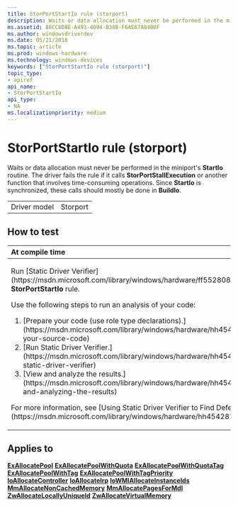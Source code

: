 ```yaml
---
title: StorPortStartIo rule (storport)
description: Waits or data allocation must never be performed in the miniport's StartIo routine.
ms.assetid: 88CC6D8E-A493-4094-B30B-F6AE67A84B0F
ms.author: windowsdriverdev
ms.date: 05/21/2018
ms.topic: article
ms.prod: windows-hardware
ms.technology: windows-devices
keywords: ["StorPortStartIo rule (storport)"]
topic_type:
- apiref
api_name:
- StorPortStartIo
api_type:
- NA
ms.localizationpriority: medium
---
```


# StorPortStartIo rule (storport)


Waits or data allocation must never be performed in the miniport's **StartIo** routine. The driver fails the rule if it calls **StorPortStallExecution** or another function that involves time-consuming operations. Since **StartIo** is synchronized, these calls should mostly be done in **BuildIo**.

|              |          |
|--------------|----------|
| Driver model | Storport |

How to test
-----------

<table>
<colgroup>
<col width="100%" />
</colgroup>
<thead>
<tr class="header">
<th align="left">At compile time</th>
</tr>
</thead>
<tbody>
<tr class="odd">
<td align="left"><p>Run [Static Driver Verifier](https://msdn.microsoft.com/library/windows/hardware/ff552808) and specify the <strong>StorPortStartIo</strong> rule.</p>
Use the following steps to run an analysis of your code:
<ol>
<li>[Prepare your code (use role type declarations).](https://msdn.microsoft.com/library/windows/hardware/hh454281#preparing-your-source-code)</li>
<li>[Run Static Driver Verifier.](https://msdn.microsoft.com/library/windows/hardware/hh454281#running-static-driver-verifier)</li>
<li>[View and analyze the results.](https://msdn.microsoft.com/library/windows/hardware/hh454281#viewing-and-analyzing-the-results)</li>
</ol>
<p>For more information, see [Using Static Driver Verifier to Find Defects in Drivers](https://msdn.microsoft.com/library/windows/hardware/hh454281).</p></td>
</tr>
</tbody>
</table>

Applies to
----------

[**ExAllocatePool**](https://msdn.microsoft.com/library/windows/hardware/ff544501)
[**ExAllocatePoolWithQuota**](https://msdn.microsoft.com/library/windows/hardware/ff544506)
[**ExAllocatePoolWithQuotaTag**](https://msdn.microsoft.com/library/windows/hardware/ff544513)
[**ExAllocatePoolWithTag**](https://msdn.microsoft.com/library/windows/hardware/ff544520)
[**ExAllocatePoolWithTagPriority**](https://msdn.microsoft.com/library/windows/hardware/ff544523)
[**IoAllocateController**](https://msdn.microsoft.com/library/windows/hardware/ff548224)
[**IoAllocateIrp**](https://msdn.microsoft.com/library/windows/hardware/ff548257)
[**IoWMIAllocateInstanceIds**](https://msdn.microsoft.com/library/windows/hardware/ff550429)
[**MmAllocateNonCachedMemory**](https://msdn.microsoft.com/library/windows/hardware/ff554479)
[**MmAllocatePagesForMdl**](https://msdn.microsoft.com/library/windows/hardware/ff554482)
[**ZwAllocateLocallyUniqueId**](https://msdn.microsoft.com/library/windows/hardware/ff566415)
[**ZwAllocateVirtualMemory**](https://msdn.microsoft.com/library/windows/hardware/ff566416)
 

 





